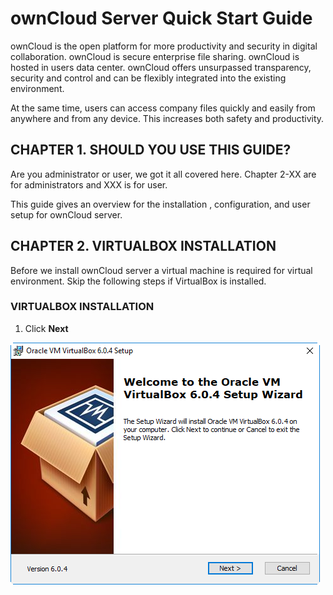 # ownCloud Server Quick Start Guide

ownCloud is the open platform for more productivity and security in digital collaboration. ownCloud is secure enterprise file sharing. ownCloud is hosted in users data center. ownCloud offers unsurpassed transparency, security and control and can be flexibly integrated into the existing environment.

At the same time, users can access company files quickly and easily from anywhere and from any device. This increases both safety and productivity.

## CHAPTER 1. SHOULD YOU USE THIS GUIDE?

Are you administrator or user, we got it all covered here. Chapter 2-XX are for administrators and XXX is for user.

This guide gives an overview for the installation , configuration, and user setup for ownCloud server. 

## CHAPTER 2. VIRTUALBOX INSTALLATION

Before we install ownCloud server a virtual machine is required for virtual environment. Skip the following steps if VirtualBox is installed.

### VIRTUALBOX INSTALLATION

1. Click __Next__

![Virtual Box](https://github.com/rohit-kanwar/ownCloud-RH/blob/master/Virtual%20Box.png)
